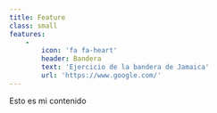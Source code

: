 ```yaml
---
title: Feature
class: small
features:
    -
        icon: 'fa fa-heart'
        header: Bandera
        text: 'Ejercicio de la bandera de Jamaica'
        url: 'https://www.google.com/'
---
```


Esto es mi contenido